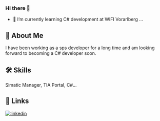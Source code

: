 ### Hi there 👋

<!--
**dama66/dama66** is a ✨ _special_ ✨ repository because its `README.md` (this file) appears on your GitHub profile.

Here are some ideas to get you started:

- 🔭 I’m currently working on ...
- 🌱 I’m currently learning ...
- 👯 I’m looking to collaborate on ...
- 🤔 I’m looking for help with ...
- 💬 Ask me about ...
- 📫 How to reach me: ...
- 😄 Pronouns: ...
- ⚡ Fun fact: ...

[![twitter](https://img.shields.io/badge/twitter-1DA1F2?style=for-the-badge&logo=twitter&logoColor=white)](https://twitter.com/)
[![portfolio](https://img.shields.io/badge/my_portfolio-000?style=for-the-badge&logo=ko-fi&logoColor=white)](https://katherineoelsner.com/)

-->

- 🌱 I’m currently learning C# development at WIFI Vorarlberg ...

## 🚀 About Me
I have been working as a sps developer for a long time 
and am looking forward to becoming a C# developer soon.

## 🛠 Skills
Simatic Manager, TIA Portal, C#...

## 🔗 Links
[![linkedin](https://img.shields.io/badge/linkedin-0A66C2?style=for-the-badge&logo=linkedin&logoColor=white)](https://www.linkedin.com/)


